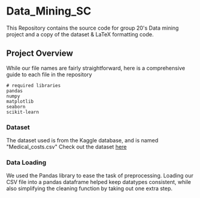 # Data_Mining_SC
This Repository contains the source code for group 20's Data mining project and a copy of the dataset &amp; LaTeX formatting code.
## Project Overview
While our file names are fairly straightforward, here is a comprehensive guide to each file in the repository
```
# required libraries
pandas 
numpy 
matplotlib
seaborn
scikit-learn
```
### Dataset
The dataset used is from the Kaggle database, and is named "Medical_costs.csv"
Check out the dataset [here](https://www.kaggle.com/datasets/waqi786/medical-costs)

### Data Loading
We used the Pandas library to ease the task of preprocessing. Loading our CSV file into a pandas dataframe helped keep datatypes consistent, while also simplifying the cleaning function by taking out one extra step.

